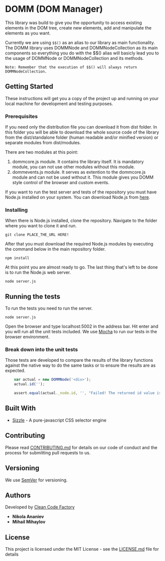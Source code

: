 # DOMM (DOM Manager)

This library was build to give you the opportunity to access existing elements in the DOM tree, create new elements, add and manipulate the elements as you want.

Currently we are using `$$()` as an alias to our library as main functionality. The DOMM library uses DOMMNode and DOMMNodeCollection as its main components so everything you do with the $$() alias will basicly lead you to the usage of DOMMNode or DOMMNodeCollection and its methods. 


```Note
Note: Remember that the execution of $$() will always return DOMMNodeCollection.
```

## Getting Started

These instructions will get you a copy of the project up and running on your local machine for development and testing purposes. 

### Prerequisites
If you need only the distribution file you can download it from dist folder. In this folder you will be able to download the whole source code of the library from the dist/standalone folder (human readable and/or minified version) or separate modules from dist/modules.

There are two modules at this point:
1. dommcore.js module. It contains the library itself. It is mandatory module, you can not use other modules without this module.
2. dommevents.js module. It serves as extention to the dommcore.js module and can not be used without it. This module gives you DOMM style control of the browser and custom events.

If you want to run the test server and tests of the repository you must have Node.js installed on your system. You can download Node.js from [here](https://nodejs.org/en/download/). 


### Installing

When there is Node.js installed, clone the repository. Navigate to the folder where you want to clone it and run.

```
git clone PLACE_THE_URL HERE!
```

After that you must download the required Node.js modules by executing the command below in the main repository folder.

```
npm install
```

At this point you are almost ready to go. The last thing that's left to be done is to run the Node.js web server.

```
node server.js
```

## Running the tests

To run the tests you need to run the server. 

```
node server.js
```

Open the browser and type localhost:5002 in the address bar. Hit enter and you will run all the unit tests included. We use [Mocha](https://mochajs.org/) to run our tests in the browser environment.

### Break down into the unit tests

Those tests are developed to compare the results of the library functions against the native way to do the same tasks or to ensure the results are as expected.

```javascript
    var actual = new DOMMNode('<div>');
    actual.id('');

    assert.equal(actual._node.id, '', "Failed! The returned id value is not correct.");
```


## Built With

* [Sizzle](https://sizzlejs.com/) - A pure-javascript CSS selector engine

## Contributing

Please read [CONTRIBUTING.md](https://gist.github.com/PurpleBooth/b24679402957c63ec426) for details on our code of conduct and the process for submitting pull requests to us.

## Versioning

We use [SemVer](http://semver.org/) for versioning. 

## Authors

Developed by [Clean Code Factory](https://cleancodefactory.de/)

* **Nikola Ananiev** 
* **Mihail Mihaylov**


## License

This project is licensed under the MIT License - see the [LICENSE.md](LICENSE.md) file for details

